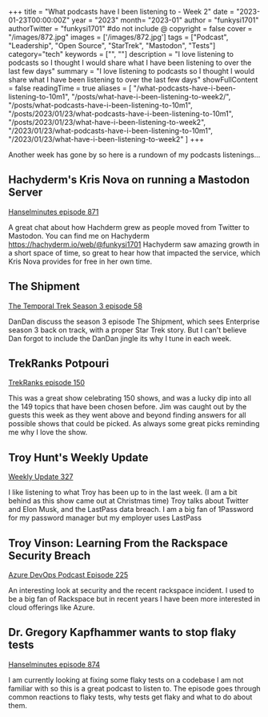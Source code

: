 +++
title = "What podcasts have I been listening to - Week 2"
date = "2023-01-23T00:00:00Z"
year = "2023"
month= "2023-01"
author = "funkysi1701"
authorTwitter = "funkysi1701" #do not include @
copyright = false
cover = "/images/872.jpg"
images = ['/images/872.jpg']
tags = ["Podcast", "Leadership", "Open Source", "StarTrek", "Mastodon", "Tests"]
category="tech"
keywords = ["", ""]
description = "I love listening to podcasts so I thought I would share what I have been listening to over the last few days"
summary = "I love listening to podcasts so I thought I would share what I have been listening to over the last few days"
showFullContent = false
readingTime = true
aliases = [
    "/what-podcasts-have-i-been-listening-to-10m1",
    "/posts/what-have-i-been-listening-to-week2/",
    "/posts/what-podcasts-have-i-been-listening-to-10m1",
    "/posts/2023/01/23/what-podcasts-have-i-been-listening-to-10m1",
    "/posts/2023/01/23/what-have-i-been-listening-to-week2",
    "/2023/01/23/what-podcasts-have-i-been-listening-to-10m1",
    "/2023/01/23/what-have-i-been-listening-to-week2"
]
+++

Another week has gone by so here is a rundown of my podcasts listenings...

## Hachyderm's Kris Nova on running a Mastodon Server

[Hanselminutes episode 871](https://hanselminutes.com/872/hachyderms-kris-nova-on-running-a-mastodon-server)

A great chat about how Hachderm grew as people moved from Twitter to Mastodon. You can find me on Hachyderm https://hachyderm.io/web/@funkysi1701 Hachyderm saw amazing growth in a short space of time, so great to hear how that impacted the service, which Kris Nova provides for free in her own time.

## The Shipment

[The Temporal Trek Season 3 episode 58](https://podcasts.apple.com/gb/podcast/the-temporal-trek-podcast-season-3-episode-59-the-shipment/id1499160640?i=1000591042656)

DanDan discuss the season 3 episode The Shipment, which sees Enterprise season 3 back on track, with a proper Star Trek story. But I can't believe Dan forgot to include the DanDan jingle its why I tune in each week.

## TrekRanks Potpouri

[TrekRanks episode 150](https://www.trekranks.com/trekranks-podcast)

This was a great show celebrating 150 shows, and was a lucky dip into all the 149 topics that have been chosen before. Jim was caught out by the guests this week as they went above and beyond finding answers for all possible shows that could be picked. As always some great picks reminding me why I love the show.

## Troy Hunt's Weekly Update

[Weekly Update 327](https://www.troyhunt.com/weekly-update-327/)

I like listening to what Troy has been up to in the last week. (I am a bit behind as this show came out at Christmas time) Troy talks about Twitter and Elon Musk, and the LastPass data breach. I am a big fan of 1Password for my password manager but my employer uses LastPass

## Troy Vinson: Learning From the Rackspace Security Breach 

[Azure DevOps Podcast Episode 225](https://www.youtube.com/watch?v=MsK5zaUogJ4)

An interesting look at security and the recent rackspace incident. I used to be a big fan of Rackspace but in recent years I have been more interested in cloud offerings like Azure.

## Dr. Gregory Kapfhammer wants to stop flaky tests

[Hanselminutes episode 874](https://hanselminutes.com/874/dr-gregory-kapfhammer-wants-to-stop-flaky-tests)

I am currently looking at fixing some flaky tests on a codebase I am not familiar with so this is a great podcast to listen to. The episode goes through common reactions to flaky tests, why tests get flaky and what to do about them.